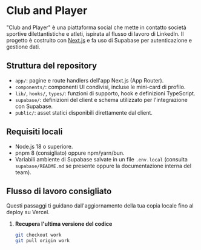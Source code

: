 # Club and Player

"Club and Player" è una piattaforma social che mette in contatto società sportive dilettantistiche e atleti, ispirata al flusso
di lavoro di LinkedIn. Il progetto è costruito con [Next.js](https://nextjs.org/) e fa uso di Supabase per autenticazione e gestione dati.

## Struttura del repository
- `app/`: pagine e route handlers dell'app Next.js (App Router).
- `components/`: componenti UI condivisi, incluse le mini-card di profilo.
- `lib/`, `hooks/`, `types/`: funzioni di supporto, hook e definizioni TypeScript.
- `supabase/`: definizioni del client e schema utilizzato per l'integrazione con Supabase.
- `public/`: asset statici disponibili direttamente dal client.

## Requisiti locali
- Node.js 18 o superiore.
- pnpm 8 (consigliato) oppure npm/yarn/bun.
- Variabili ambiente di Supabase salvate in un file `.env.local` (consulta `supabase/README.md` se presente oppure la documentazione interna del team).

## Flusso di lavoro consigliato
Questi passaggi ti guidano dall'aggiornamento della tua copia locale fino al deploy su Vercel.

1. **Recupera l'ultima versione del codice**
   ```bash
   git checkout work
   git pull origin work
